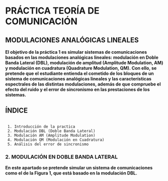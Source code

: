 # PRÁCTICA TEORÍA DE COMUNICACIÓN
## MODULACIONES ANALÓGICAS LINEALES


**El objetivo de la práctica 1 es simular sistemas de comunicaciones basados en las
modulaciones analógicas lineales: modulación en Doble Banda Lateral (DBL), modulación de
amplitud (Amplitude Modulation, AM) y modulación en cuadratura (Quadrature Modulation,
QM). Con ello, se pretende que el estudiante entienda el cometido de los bloques de un
sistema de comunicaciones analógicas lineales y las características espectrales de las distintas
modulaciones, además de que compruebe el efecto del ruido y el error de sincronismo en las
prestaciones de los sistemas.**

## ÍNDICE

```

 1. Introducción de la practica
 2. Modulación DBL (Doble Banda Lateral)
 3. Modulación AM (Amplitude Modulation)
 4. Modulación QM (Modulación en Cuadratura)
 5. Análisis del error de sincronismo

```


### 2. MODULACIÓN EN DOBLE BANDA LATERAL

**En este apartado se pretende simular un sistema de comunicaciones como el de la Figura 1,
que está basado en la modulación DBL.**